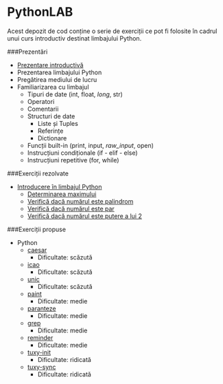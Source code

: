 # PythonLAB

Acest depozit de cod conține o serie de exerciții ce pot fi folosite în cadrul unui curs introductiv destinat limbajului Python.

###Prezentări

- [Prezentare introductivă](/python/prezentare/Introducere.md)
- Prezentarea limbajului Python
- Pregătirea mediului de lucru
- Familiarizarea cu limbajul
    - Tipuri de date (int, float, *long*, str)
    - Operatori
    - Comentarii
    - Structuri de date
        - Liste și Tuples
        - Referințe
        - Dictionare
    - Funcții built-in (print, input, *raw_input*, open)
    - Instrucțiuni condiționale (if - elif - else)
    - Instrucțiuni repetitive (for, while)


###Exerciții rezolvate

- [Introducere în limbajul Python](/prezentare/Introducere.md)
    - [Determinarea maximului](/python/exemple/maxim.py)
    - [Verifică dacă numărul este palindrom](/python/exemple/palindrom.py)
    - [Verifică dacă numărul este par](/python/exemple/par.py)
    - [Verifică dacă numărul este putere a lui 2](/python/exemple/putere.py)


###Exerciții propuse

- Python
    - [caesar](/python/exercitii/caesar)
        - Dificultate: scăzută
    - [icao](/python/exercitii/icao)
        - Dificultate: scăzută
    - [unic](/python/exercitii/unic)
        - Dificultate: scăzută
    - [paint](/python/exercitii/paint)
        - Dificultate: medie
    - [paranteze](/python/exercitii/paranteze)
        - Dificultate: medie
    - [grep](/python/exercitii/grep)
        - Dificultate: medie
    - [reminder](/python/exercitii/reminder)
        - Dificultate: medie
    - [tuxy-init](/python/exercitii/tuxy-init)
        - Dificultate: ridicată
    - [tuxy-sync](/python/exercitii/tuxy-sync)
        - Dificultate: ridicată
